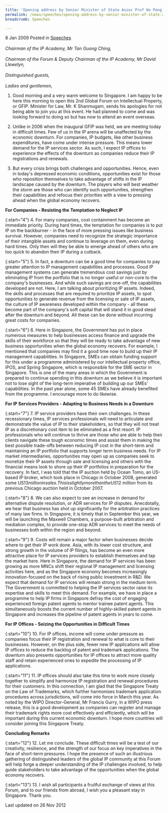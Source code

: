 ```yaml
---
title: 'Opening address by Senior Minister of State Assoc Prof Ho Peng Kee at the Global Forum on IP'
permalink: /news/speeches/opening-address-by-senior-minister-of-state-assoc-prof-ho-peng-kee-at-the-global-forum-on-ip/
breadcrumb: Speeches

---
```



8 Jan 2009 Posted in [Speeches](/news/speeches)
<br>  
*Chairman of the IP Academy, Mr Tan Guong Ching,*
<br>  
*Chairman of the Forum & Deputy Chairman of the IP Academy, Mr David Llewelyn,*
<br>  
*Distinguished guests,*
<br>  
*Ladies and gentlemen,* 

1. Good morning and a very warm welcome to Singapore. I am happy to be here this morning to open this 2nd Global Forum on Intellectual Property, or GFIP.  Minister for Law, Mr. K Shanmugam, sends his apologies for not being able to join you at this event. He had planned to come and was looking forward to doing so but has now to attend an event overseas. 

2. Unlike in 2006 when the inaugural GFIP was held, we are meeting today in difficult times. Few of us in the IP arena will be unaffected by the economic downturn. For companies, IP budgets, like other business expenditures, have come under intense pressure. This means lower demand for the IP services sector. As such, I expect IP offices to experience the effects of the downturn as companies reduce their IP registrations and renewals.
 
3. But every crisis brings both challenges and opportunities. Hence, even in today's depressed economic conditions, opportunities exist for those who reposition themselves to take advantage of shifts in the IP landscape caused by the downturn. The players who will best weather the storm are those who can identify such opportunities, strengthen their capabilities and refocus their priorities with a view to pressing ahead when the global economy recovers.

**For Companies - Resisting the Temptation to Neglect IP** 

{:start="4"}
4. For many companies, cost containment has become an immediate priority.  During hard times, the temptation for companies is to put IP on the backburner - in the face of more pressing issues like business survival. However, companies need to recognize the strategic importance of their intangible assets and continue to leverage on them, even during hard times.  Only then will they be able to emerge ahead of others who are too quick to abandon their IP during a cutback.

{:start="5"}
5. In fact, a downturn can be a good time for companies to pay greater attention to IP management capabilities and processes.  Good IP management systems can generate tremendous cost savings just by eliminating IP from the portfolio that is no longer useful or non-core to the company's businesses. And while such savings are one-off, the capabilities developed are not. Here, I am talking about prioritizing IP assets.  Indeed, the skills and processes that are required to prioritize IP assets, to spot opportunities to generate revenue from the licensing or sale of IP assets, the culture of IP awareness developed within the company - all these become part of the company's soft capital that will stand it in good stead after the downturn and beyond.  All these can be done without incurring great costs for companies.

{:start="6"}
6. Here in Singapore, the Government has put in place numerous measures to help businesses access finance and upgrade the skills of their workforce so that they will be ready to take advantage of new business opportunities when the global economy recovers. For example, I mentioned that companies may find it a good time now to build up their IP management capabilities. In Singapore, SMEs can obtain funding support for this under a programme administered by our intellectual property office, IPOS, and Spring Singapore, which is responsible for the SME sector in Singapore. This is one of the many areas in which the Government is prepared to continue spending in this downturn as we believe it is important not to lose sight of the long-term imperative of building up our SMEs' capabilities. In the past year alone, some 45 SMEs have already benefited from the programme. I encourage more to do likewise.

**For IP Services Providers - Adapting to Business Needs in a Downturn**

{:start="7"}
7. IP service providers have their own challenges.  In these recessionary times, IP services professionals will need to articulate and demonstrate the value of IP to their stakeholders, so that they will not treat IP as a discretionary cost item to be eliminated as a first resort. IP professionals who will continue to thrive are those who are able to help their clients navigate these tough economic times and assist them in making the best possible trade-offs between reducing IP cost in the short-term and maintaining an IP portfolio that supports longer term business needs. For IP market intermediaries, opportunities may open up as companies seek to monetize their IP assets through sale and licensing and others with the financial means look to shore up their IP portfolios in preparation for the recovery. In fact, I was told that the IP auction held by Ocean Tomo, an US-based IP broker, which took place in Chicago in October 2008, generated some US$13 million in sales.  This is slightly more than the US$12 million from its previous Chicago auction held in October 2007.

{:start="8"}
8. We can also expect to see an increase in demand for alternative dispute resolution, or ADR services for IP disputes.  Anecdotally, we hear that business has shot up significantly for the arbitration practices of many law firms.  In Singapore, it is timely that in September this year, we will be launching the Maxwell Chambers, a purpose-built arbitration and mediation complex, to provide one-stop ADR services to meet the needs of businesses both within the region and beyond.

{:start="9"}
9. Costs will remain a major factor when businesses decide where to get their IP work done.  Asia, with its lower cost structure, and strong growth in the volume of IP filings, has become an even more attractive place for IP services providers to establish themselves and tap the market here.  Here in Singapore, the demand for IP services has been growing as more MNCs shift their regional IP management and licensing activities here, and as the Singapore economy becomes increasingly innovation-focused on the back of rising public investment in R&D.  We expect that demand for IP services will remain strong in the medium term. The Government is committed to helping the IP services sector raise its expertise and skills to meet this demand. For example, we have in place a programme to help IP firms in Singapore defray the cost of engaging experienced foreign patent agents to mentor trainee patent agents. This simultaneously boosts the current number of highly-skilled patent agents in Singapore and increases the pipeline of patent agents in years to come.


**For IP Offices - Seizing the Opportunities in Difficult Times**

{:start="10"}
10. For IP offices, income will come under pressure as companies focus their IP registration and renewal to what is core to their businesses. However, on the plus side, fewer new IP applications will allow IP offices to reduce the backlog of patent and trademark applications. The downturn also presents opportunities for IP offices to attract more quality staff and retain experienced ones to expedite the processing of IP applications.

{:start="11"}
11. IP offices should also take this time to work more closely together to simplify and harmonize IP registration and renewal procedures for their customers. In this connection, I am glad that the Singapore Treaty on the Law of Trademarks, which further harmonises trademark application procedures across jurisdictions, will come into force in March this year. As noted by the WIPO Director-General, Mr Francis Gurry, in a WIPO press release, this is a good development as companies can register and manage their trademark rights more cost effectively and efficiently, which will be important during this current economic downturn. I hope more countries will consider joining this Singapore Treaty.

**Concluding Remarks**

{:start="12"}
12. Let me conclude. These difficult times will be a test of our creativity, resilience, and the strength of our focus on key imperatives in the face of short-term pressures. I hope the presence of such an illustrious gathering of distinguished leaders of the global IP community at this Forum will help forge a deeper understanding of the IP challenges involved, to help guide stakeholders to take advantage of the opportunities when the global economy recovers.

{:start="13"}
13. I wish all participants a fruitful exchange of views at this Forum, and to our friends from abroad, I wish you a pleasant stay in Singapore. Thank you.


<p class="right-side-updated">Last updated on 26 Nov 2012</p>

